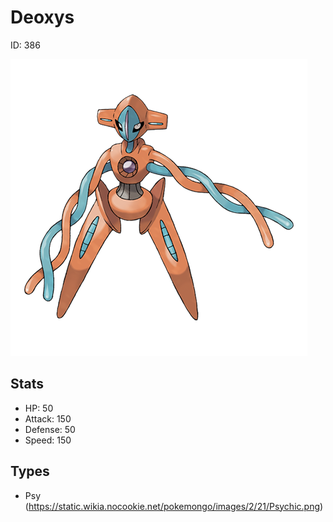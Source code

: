 # Deoxys


ID: 386

![](https://raw.githubusercontent.com/PokeAPI/sprites/master/sprites/pokemon/other/official-artwork/386.png "Deoxys")

## Stats


 - HP: 50
 - Attack: 150
 - Defense: 50
 - Speed: 150

## Types


 - Psy (https://static.wikia.nocookie.net/pokemongo/images/2/21/Psychic.png)
